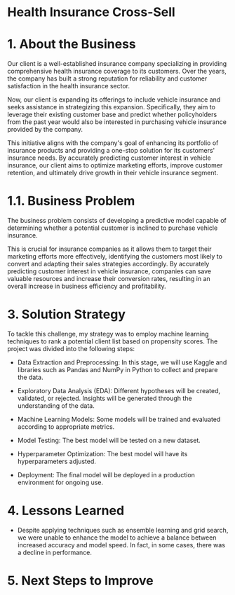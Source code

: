 # Health Insurance Cross-Sell

# 1. About the Business

Our client is a well-established insurance company specializing in providing comprehensive health insurance coverage to its customers. Over the years, the company has built a strong reputation for reliability and customer satisfaction in the health insurance sector.

Now, our client is expanding its offerings to include vehicle insurance and seeks assistance in strategizing this expansion. Specifically, they aim to leverage their existing customer base and predict whether policyholders from the past year would also be interested in purchasing vehicle insurance provided by the company.

This initiative aligns with the company's goal of enhancing its portfolio of insurance products and providing a one-stop solution for its customers' insurance needs. By accurately predicting customer interest in vehicle insurance, our client aims to optimize marketing efforts, improve customer retention, and ultimately drive growth in their vehicle insurance segment.

# 1.1. Business Problem

The business problem consists of developing a predictive model capable of determining whether a potential customer is inclined to purchase vehicle insurance. 

This is crucial for insurance companies as it allows them to target their marketing efforts more effectively, identifying the customers most likely to convert and adapting their sales strategies accordingly. By accurately predicting customer interest in vehicle insurance, companies can save valuable resources and increase their conversion rates, resulting in an overall increase in business efficiency and profitability.

# 3. Solution Strategy

To tackle this challenge, my strategy was to employ machine learning techniques to rank a potential client list based on propensity scores. The project was divided into the following steps:

- Data Extraction and Preprocessing: In this stage, we will use Kaggle and libraries such as Pandas and NumPy in Python to collect and prepare the data.

- Exploratory Data Analysis (EDA): Different hypotheses will be created, validated, or rejected. Insights will be generated through the understanding of the data.

- Machine Learning Models: Some models will be trained and evaluated according to appropriate metrics.

- Model Testing: The best model will be tested on a new dataset.

- Hyperparameter Optimization: The best model will have its hyperparameters adjusted.

- Deployment: The final model will be deployed in a production environment for ongoing use.

# 4. Lessons Learned

- Despite applying techniques such as ensemble learning and grid search, we were unable to enhance the model to achieve a balance between increased accuracy and model speed. In fact, in some cases, there was a decline in performance.

# 5. Next Steps to Improve
